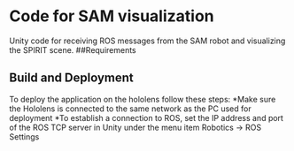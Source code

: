 # Code for SAM visualization
Unity code for receiving ROS messages from the SAM robot and visualizing the SPIRIT scene.
##Requirements

## Build and Deployment
To deploy the application on the hololens follow these steps:
*Make sure the Hololens is connected to the same network as the PC used for deployment
*To establish a connection to ROS, set the IP address and port of the ROS TCP server in Unity under the menu item Robotics -> ROS Settings

